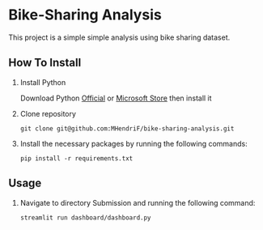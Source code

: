 # Bike-Sharing Analysis
This project is a simple simple analysis using bike sharing dataset.

## How To Install
1. Install Python

    Download Python [Official](https://www.python.org/downloads/) or [Microsoft Store](https://apps.microsoft.com/detail/9NRWMJP3717K?hl=en-US&gl=US) then install it

2. Clone repository 

   ```shell
   git clone git@github.com:MHendriF/bike-sharing-analysis.git
   ```

3. Install the necessary packages by running the following commands:

    ```shell
    pip install -r requirements.txt
    ```

## Usage
1. Navigate to directory Submission and running the following command:

    ```shell
    streamlit run dashboard/dashboard.py
    ```
